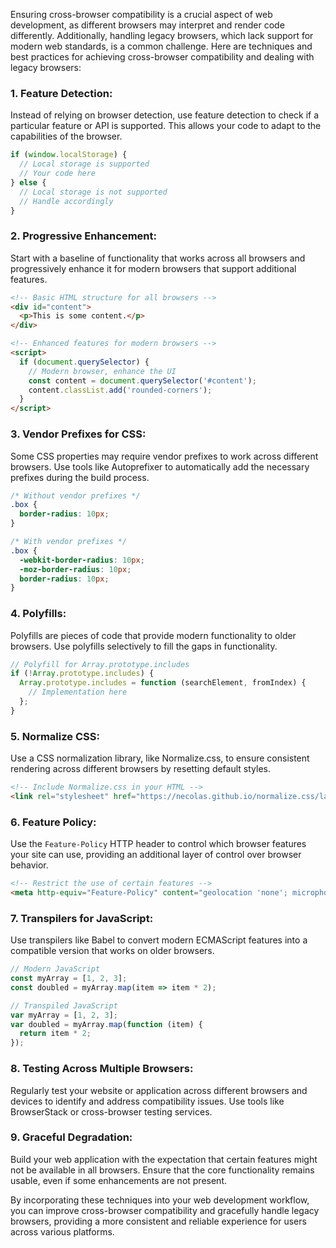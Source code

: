 Ensuring cross-browser compatibility is a crucial aspect of web development, as different browsers may interpret and render code differently. Additionally, handling legacy browsers, which lack support for modern web standards, is a common challenge. Here are techniques and best practices for achieving cross-browser compatibility and dealing with legacy browsers:

### 1. **Feature Detection:**

Instead of relying on browser detection, use feature detection to check if a particular feature or API is supported. This allows your code to adapt to the capabilities of the browser.

```javascript
if (window.localStorage) {
  // Local storage is supported
  // Your code here
} else {
  // Local storage is not supported
  // Handle accordingly
}
```

### 2. **Progressive Enhancement:**

Start with a baseline of functionality that works across all browsers and progressively enhance it for modern browsers that support additional features.

```html
<!-- Basic HTML structure for all browsers -->
<div id="content">
  <p>This is some content.</p>
</div>

<!-- Enhanced features for modern browsers -->
<script>
  if (document.querySelector) {
    // Modern browser, enhance the UI
    const content = document.querySelector('#content');
    content.classList.add('rounded-corners');
  }
</script>
```

### 3. **Vendor Prefixes for CSS:**

Some CSS properties may require vendor prefixes to work across different browsers. Use tools like Autoprefixer to automatically add the necessary prefixes during the build process.

```css
/* Without vendor prefixes */
.box {
  border-radius: 10px;
}

/* With vendor prefixes */
.box {
  -webkit-border-radius: 10px;
  -moz-border-radius: 10px;
  border-radius: 10px;
}
```

### 4. **Polyfills:**

Polyfills are pieces of code that provide modern functionality to older browsers. Use polyfills selectively to fill the gaps in functionality.

```javascript
// Polyfill for Array.prototype.includes
if (!Array.prototype.includes) {
  Array.prototype.includes = function (searchElement, fromIndex) {
    // Implementation here
  };
}
```

### 5. **Normalize CSS:**

Use a CSS normalization library, like Normalize.css, to ensure consistent rendering across different browsers by resetting default styles.

```html
<!-- Include Normalize.css in your HTML -->
<link rel="stylesheet" href="https://necolas.github.io/normalize.css/latest/normalize.css">
```

### 6. **Feature Policy:**

Use the `Feature-Policy` HTTP header to control which browser features your site can use, providing an additional layer of control over browser behavior.

```html
<!-- Restrict the use of certain features -->
<meta http-equiv="Feature-Policy" content="geolocation 'none'; microphone 'none';">
```

### 7. **Transpilers for JavaScript:**

Use transpilers like Babel to convert modern ECMAScript features into a compatible version that works on older browsers.

```javascript
// Modern JavaScript
const myArray = [1, 2, 3];
const doubled = myArray.map(item => item * 2);

// Transpiled JavaScript
var myArray = [1, 2, 3];
var doubled = myArray.map(function (item) {
  return item * 2;
});
```

### 8. **Testing Across Multiple Browsers:**

Regularly test your website or application across different browsers and devices to identify and address compatibility issues. Use tools like BrowserStack or cross-browser testing services.

### 9. **Graceful Degradation:**

Build your web application with the expectation that certain features might not be available in all browsers. Ensure that the core functionality remains usable, even if some enhancements are not present.

By incorporating these techniques into your web development workflow, you can improve cross-browser compatibility and gracefully handle legacy browsers, providing a more consistent and reliable experience for users across various platforms.